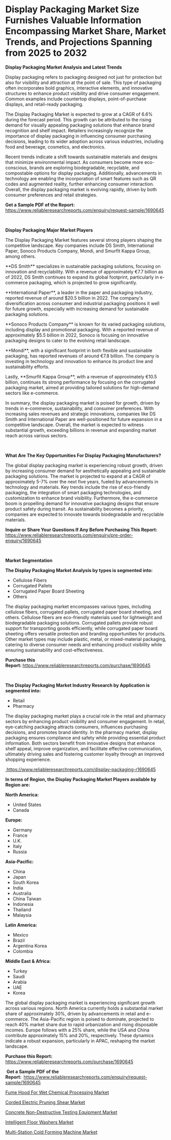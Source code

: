 <p><h1>Display Packaging Market Size Furnishes Valuable Information Encompassing Market Share, Market Trends, and Projections Spanning from 2025 to 2032</h1></p><p><strong>Display Packaging Market Analysis and Latest Trends</strong></p>
<p><p>Display packaging refers to packaging designed not just for protection but also for visibility and attraction at the point of sale. This type of packaging often incorporates bold graphics, interactive elements, and innovative structures to enhance product visibility and drive consumer engagement. Common examples include countertop displays, point-of-purchase displays, and retail-ready packaging.</p><p>The Display Packaging Market is expected to grow at a CAGR of 6.6% during the forecast period. This growth can be attributed to the rising demand for visually appealing packaging solutions that enhance brand recognition and shelf impact. Retailers increasingly recognize the importance of display packaging in influencing consumer purchasing decisions, leading to its wider adoption across various industries, including food and beverage, cosmetics, and electronics.</p><p>Recent trends indicate a shift towards sustainable materials and designs that minimize environmental impact. As consumers become more eco-conscious, brands are exploring biodegradable, recyclable, and compostable options for display packaging. Additionally, advancements in technology are enabling the incorporation of smart features such as QR codes and augmented reality, further enhancing consumer interaction. Overall, the display packaging market is evolving rapidly, driven by both consumer preferences and retail strategies.</p></p>
<p><strong>Get a Sample PDF of the Report:&nbsp;</strong> <a href="https://www.reliableresearchreports.com/enquiry/request-sample/1690645?utm_campaign=2662&utm_medium=2&utm_source=Github&utm_content=ia&utm_term=01042025&utm_id=display-packaging">https://www.reliableresearchreports.com/enquiry/request-sample/1690645</a></p>
<p>&nbsp;</p>
<p><strong>Display Packaging Major Market Players</strong></p>
<p><p>The Display Packaging Market features several strong players shaping the competitive landscape. Key companies include DS Smith, International Paper, Sonoco Products Company, Mondi, and Smurfit Kappa Group, among others.</p><p>**DS Smith** specializes in sustainable packaging solutions, focusing on innovation and recyclability. With a revenue of approximately €7.7 billion as of 2022, DS Smith continues to expand its global footprint, particularly in e-commerce packaging, which is projected to grow significantly.</p><p>**International Paper**, a leader in the paper and packaging industry, reported revenue of around $20.5 billion in 2022. The company's diversification across consumer and industrial packaging positions it well for future growth, especially with increasing demand for sustainable packaging solutions.</p><p>**Sonoco Products Company** is known for its varied packaging solutions, including display and promotional packaging. With a reported revenue of approximately $5.5 billion in 2022, Sonoco is focusing on innovative packaging designs to cater to the evolving retail landscape.</p><p>**Mondi**, with a significant footprint in both flexible and sustainable packaging, has reported revenues of around €7.8 billion. The company is investing in technology and innovation to enhance its product line and sustainability efforts. </p><p>Lastly, **Smurfit Kappa Group**, with a revenue of approximately €10.5 billion, continues its strong performance by focusing on the corrugated packaging market, aimed at providing tailored solutions for high-demand sectors like e-commerce.</p><p>In summary, the display packaging market is poised for growth, driven by trends in e-commerce, sustainability, and consumer preferences. With increasing sales revenues and strategic innovations, companies like DS Smith and International Paper are well-positioned for future expansion in a competitive landscape. Overall, the market is expected to witness substantial growth, exceeding billions in revenue and expanding market reach across various sectors.</p></p>
<p>&nbsp;</p>
<p><strong>What Are The Key Opportunities For Display Packaging Manufacturers?</strong></p>
<p><p>The global display packaging market is experiencing robust growth, driven by increasing consumer demand for aesthetically appealing and sustainable packaging solutions. The market is projected to expand at a CAGR of approximately 5-7% over the next five years, fueled by advancements in technology and materials. Key trends include the rise of eco-friendly packaging, the integration of smart packaging technologies, and customization to enhance brand visibility. Furthermore, the e-commerce boom is propelling demand for innovative packaging designs that ensure product safety during transit. As sustainability becomes a priority, companies are expected to innovate towards biodegradable and recyclable materials.</p></p>
<p><strong>Inquire or Share Your Questions If Any Before Purchasing This Report:</strong> <a href="https://www.reliableresearchreports.com/enquiry/pre-order-enquiry/1690645?utm_campaign=2662&utm_medium=2&utm_source=Github&utm_content=ia&utm_term=01042025&utm_id=display-packaging">https://www.reliableresearchreports.com/enquiry/pre-order-enquiry/1690645</a></p>
<p>&nbsp;</p>
<p><strong>Market Segmentation</strong></p>
<p><strong>The Display Packaging Market Analysis by types is segmented into:</strong></p>
<p><ul><li>Cellulose Fibers</li><li>Corrugated Pallets</li><li>Corrugated Paper Board Sheeting</li><li>Others</li></ul></p>
<p><p>The display packaging market encompasses various types, including cellulose fibers, corrugated pallets, corrugated paper board sheeting, and others. Cellulose fibers are eco-friendly materials used for lightweight and biodegradable packaging solutions. Corrugated pallets provide robust support for transporting goods efficiently, while corrugated paper board sheeting offers versatile protection and branding opportunities for products. Other market types may include plastic, metal, or mixed-material packaging, catering to diverse consumer needs and enhancing product visibility while ensuring sustainability and cost-effectiveness.</p></p>
<p><strong>Purchase this Report:&nbsp;</strong><a href="https://www.reliableresearchreports.com/purchase/1690645?utm_campaign=2662&utm_medium=2&utm_source=Github&utm_content=ia&utm_term=01042025&utm_id=display-packaging">https://www.reliableresearchreports.com/purchase/1690645</a></p>
<p>&nbsp;</p>
<p><strong>The Display Packaging Market Industry Research by Application is segmented into:</strong></p>
<p><ul><li>Retail</li><li>Pharmacy</li></ul></p>
<p><p>The display packaging market plays a crucial role in the retail and pharmacy sectors by enhancing product visibility and consumer engagement. In retail, eye-catching packaging attracts consumers, influences purchasing decisions, and promotes brand identity. In the pharmacy market, display packaging ensures compliance and safety while providing essential product information. Both sectors benefit from innovative designs that enhance shelf appeal, improve organization, and facilitate effective communication, ultimately driving sales and fostering customer loyalty through an improved shopping experience.</p></p>
<p><a href="https://www.reliableresearchreports.com/display-packaging-r1690645?utm_campaign=2662&utm_medium=2&utm_source=Github&utm_content=ia&utm_term=01042025&utm_id=display-packaging">&nbsp;https://www.reliableresearchreports.com/display-packaging-r1690645</a></p>
<p><strong>In terms of Region, the Display Packaging Market Players available by Region are:</strong></p>
<p>
    <p> <strong> North America: </strong>
        <ul>
            <li>United States</li>
            <li>Canada</li>
        </ul>
        </p> 
    <p> <strong> Europe: </strong>
        <ul>
            <li>Germany</li>
            <li>France</li>
            <li>U.K.</li>
            <li>Italy</li>
            <li>Russia</li>
        </ul>
        </p> 
    <p> <strong> Asia-Pacific: </strong>
        <ul>
            <li>China</li>
            <li>Japan</li>
            <li>South Korea</li>
            <li>India</li>
            <li>Australia</li>
            <li>China Taiwan</li>
            <li>Indonesia</li>
            <li>Thailand</li>
            <li>Malaysia</li>
        </ul>
        </p> 
    <p> <strong> Latin America: </strong>
        <ul>
            <li>Mexico</li>
            <li>Brazil</li>
            <li>Argentina Korea</li>
            <li>Colombia</li>
        </ul>
        </p> 
    <p> <strong> Middle East & Africa: </strong>
        <ul>
            <li>Turkey</li>
            <li>Saudi</li>
            <li>Arabia</li>
            <li>UAE</li>
            <li>Korea</li>
        </ul>
    </p>
    </p>
<p><p>The global display packaging market is experiencing significant growth across various regions. North America currently holds a substantial market share of approximately 30%, driven by advancements in retail and e-commerce. The Asia-Pacific region is poised to dominate, projected to reach 40% market share due to rapid urbanization and rising disposable incomes. Europe follows with a 25% share, while the USA and China contribute approximately 15% and 20%, respectively. These dynamics indicate a robust expansion, particularly in APAC, reshaping the market landscape.</p></p>
<p><strong>Purchase this Report: </strong><a href="https://www.reliableresearchreports.com/purchase/1690645?utm_campaign=2662&utm_medium=2&utm_source=Github&utm_content=ia&utm_term=01042025&utm_id=display-packaging">https://www.reliableresearchreports.com/purchase/1690645</a></p>
<p>&nbsp;<strong>Get a Sample PDF of the Report:&nbsp;&nbsp;</strong><a href="https://www.reliableresearchreports.com/enquiry/request-sample/1690645?utm_campaign=2662&utm_medium=2&utm_source=Github&utm_content=ia&utm_term=01042025&utm_id=display-packaging">https://www.reliableresearchreports.com/enquiry/request-sample/1690645</a></p>
<p><strong></strong></p>
<p><p><a href="https://www.linkedin.com/pulse/fume-hood-wet-chemical-processing-market-spectrum-bvv5c?utm_campaign=2662&utm_medium=2&utm_source=Github&utm_content=ia&utm_term=01042025&utm_id=display-packaging">Fume Hood For Wet Chemical Processing Market</a></p><p><a href="https://www.linkedin.com/pulse/global-corded-electric-pruning-shear-market-share-growth-opportunities-lzbnc?utm_campaign=2662&utm_medium=2&utm_source=Github&utm_content=ia&utm_term=01042025&utm_id=display-packaging">Corded Electric Pruning Shear Market</a></p><p><a href="https://www.linkedin.com/pulse/strategic-insights-global-concrete-non-destructive-h5pfc?utm_campaign=2662&utm_medium=2&utm_source=Github&utm_content=ia&utm_term=01042025&utm_id=display-packaging">Concrete Non-Destructive Testing Equipment Market</a></p><p><a href="https://www.linkedin.com/pulse/examination-market-segmentation-intelligent-floor-washers-from-74guc?utm_campaign=2662&utm_medium=2&utm_source=Github&utm_content=ia&utm_term=01042025&utm_id=display-packaging">Intelligent Floor Washers Market</a></p><p><a href="https://www.linkedin.com/pulse/strategic-roadmap-success-global-multi-station-cold-forming-rm6sc?utm_campaign=2662&utm_medium=2&utm_source=Github&utm_content=ia&utm_term=01042025&utm_id=display-packaging">Multi-Station Cold Forming Machine Market</a></p></p>